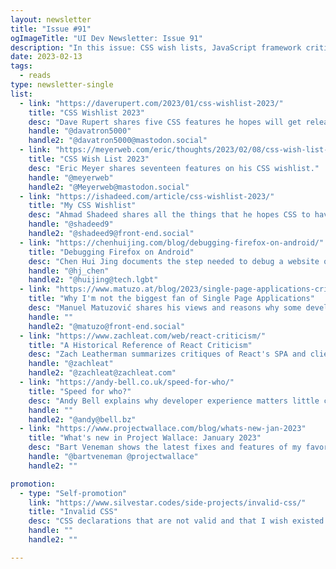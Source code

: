 ```yaml
---
layout: newsletter
title: "Issue #91"
ogImageTitle: "UI Dev Newsletter: Issue 91"
description: "In this issue: CSS wish lists, JavaScript framework criticism, and more."
date: 2023-02-13
tags:
  - reads
type: newsletter-single
list:
  - link: "https://daverupert.com/2023/01/css-wishlist-2023/"
    title: "CSS Wishlist 2023"
    desc: "Dave Rupert shares five CSS features he hopes will get released this year."
    handle: "@davatron5000"
    handle2: "@davatron5000@mastodon.social"
  - link: "https://meyerweb.com/eric/thoughts/2023/02/08/css-wish-list-2023/"
    title: "CSS Wish List 2023"
    desc: "Eric Meyer shares seventeen features on his CSS wishlist."
    handle: "@meyerweb"
    handle2: "@Meyerweb@mastodon.social"
  - link: "https://ishadeed.com/article/css-wishlist-2023/"
    title: "My CSS Wishlist"
    desc: "Ahmad Shadeed shares all the things that he hopes CSS to have one day."
    handle: "@shadeed9"
    handle2: "@shadeed9@front-end.social"
  - link: "https://chenhuijing.com/blog/debugging-firefox-on-android/"
    title: "Debugging Firefox on Android"
    desc: "Chen Hui Jing documents the step needed to debug a website on Firefox Android from macOS remotely."
    handle: "@hj_chen"
    handle2: "@huijing@tech.lgbt"
  - link: "https://www.matuzo.at/blog/2023/single-page-applications-criticism/"
    title: "Why I'm not the biggest fan of Single Page Applications"
    desc: "Manuel Matuzović shares his views and reasons why some developers, including himself, are wary of building SPAs."
    handle: ""
    handle2: "@matuzo@front-end.social"
  - link: "https://www.zachleat.com/web/react-criticism/"
    title: "A Historical Reference of React Criticism"
    desc: "Zach Leatherman summarizes critiques of React's SPA and client-side rendering model performance."
    handle: "@zachleat"
    handle2: "@zachleat@zachleat.com"
  - link: "https://andy-bell.co.uk/speed-for-who/"
    title: "Speed for who?"
    desc: "Andy Bell explains why developer experience matters little compared to user experience."
    handle: ""
    handle2: "@andy@bell.bz"
  - link: "https://www.projectwallace.com/blog/whats-new-jan-2023"
    title: "What's new in Project Wallace: January 2023"
    desc: "Bart Veneman shows the latest fixes and features of my favorite CSS project - Project Wallace."
    handle: "@bartveneman @projectwallace"
    handle2: ""

promotion:
  - type: "Self-promotion"
    link: "https://www.silvestar.codes/side-projects/invalid-css/"
    title: "Invalid CSS"
    desc: "CSS declarations that are not valid and that I wish existed."
    handle: ""
    handle2: ""

---
```

